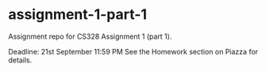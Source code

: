# assignment-1-part-1
Assignment repo for CS328 Assignment 1 (part 1).

Deadline: 21st September 11:59 PM
See the Homework section on Piazza for details.
